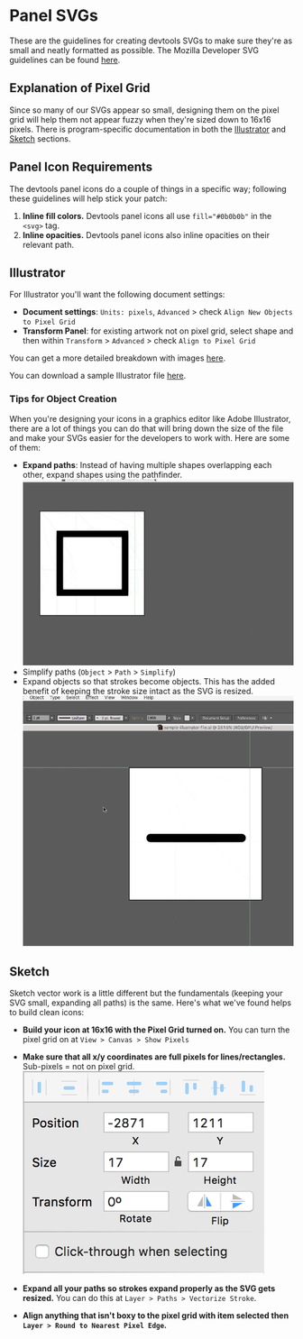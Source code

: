 # Panel SVGs
These are the guidelines for creating devtools SVGs to make sure they're as small and neatly formatted as possible. The Mozilla Developer SVG guidelines can be found [here](https://developer.mozilla.org/en-US/docs/Web/SVG).

## Explanation of Pixel Grid
Since so many of our SVGs appear so small, designing them on the pixel grid will help them not appear fuzzy when they're sized down to 16x16 pixels. There is program-specific documentation in both the [Illustrator](#illustrator) and [Sketch](#sketch) sections.

## Panel Icon Requirements
The devtools panel icons do a couple of things in a specific way; following these guidelines will help stick your patch:

1. **Inline fill colors.** Devtools panel icons all use ```fill="#0b0b0b"``` in the ```<svg>``` tag.
2. **Inline opacities.** Devtools panel icons also inline opacities on their relevant path.

## Illustrator
For Illustrator you'll want the following document settings:

- **Document settings**: ```Units: pixels```, ```Advanced``` > check ```Align New Objects to Pixel Grid```
- **Transform Panel**: for existing artwork not on pixel grid, select shape and then within ```Transform``` > ```Advanced``` > check ```Align to Pixel Grid```

You can get a more detailed breakdown with images [here](http://medialoot.com/blog/3-valuable-pixel-perfect-illustrator-techniques/).

You can download a sample Illustrator file [here](https://www.dropbox.com/home/Mozilla_MobileUX_Share/Internal%20Assets/Templates/Firefox?preview=pixel-grid-illustrator.ai).

### Tips for Object Creation
When you're designing your icons in a graphics editor like Adobe Illustrator, there are a lot of things you can do that will bring down the size of the file and make your SVGs easier for the developers to work with. Here are some of them:

- **Expand paths**: Instead of having multiple shapes overlapping each other, expand shapes using the pathfinder.
![Use pathfinder to expand shapes](../resources/pathfinder.gif)
- Simplify paths (```Object``` > ```Path``` > ```Simplify```)
- Expand objects so that strokes become objects. This has the added benefit of keeping the stroke size intact as the SVG is resized.
![Expand strokes to make them objects](../resources/expand-strokes.gif)

## Sketch
Sketch vector work is a little different but the fundamentals (keeping your SVG small, expanding all paths) is the same. Here's what we've found helps to build clean icons:

- **Build your icon at 16x16 with the Pixel Grid turned on.** You can turn the pixel grid on at ```View > Canvas > Show Pixels```

- **Make sure that all x/y coordinates are full pixels for lines/rectangles.** Sub-pixels = not on pixel grid.
![Position in the upper right hand corner of Sketch](../resources/sketch-position.png)

- **Expand all your paths so strokes expand properly as the SVG gets resized.** You can do this at ```Layer > Paths > Vectorize Stroke```.

- **Align anything that isn't boxy to the pixel grid with item selected then ```Layer > Round to Nearest Pixel Edge```.**